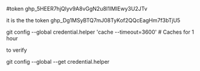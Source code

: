 #token
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

it is the the token
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

 
 git config --global credential.helper 'cache --timeout=3600'  # Caches for 1 hour
 
 to verify 
 
 git config --global --get credential.helper
 
 